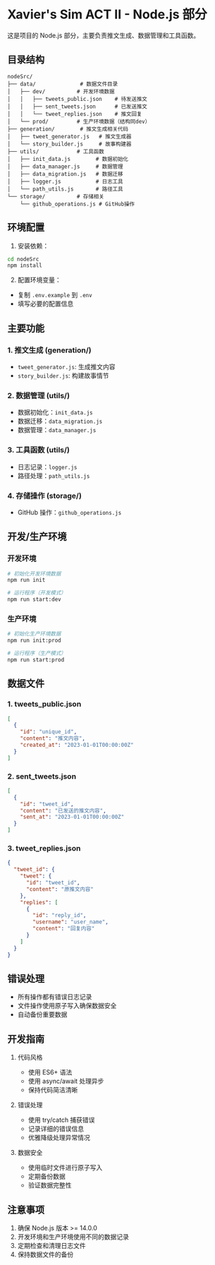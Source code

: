 # Xavier's Sim ACT II - Node.js 部分

这是项目的 Node.js 部分，主要负责推文生成、数据管理和工具函数。

## 目录结构

```
nodeSrc/
├── data/              # 数据文件目录
│   ├── dev/          # 开发环境数据
│   │   ├── tweets_public.json    # 待发送推文
│   │   ├── sent_tweets.json      # 已发送推文
│   │   └── tweet_replies.json    # 推文回复
│   └── prod/         # 生产环境数据（结构同dev）
├── generation/        # 推文生成相关代码
│   ├── tweet_generator.js   # 推文生成器
│   └── story_builder.js     # 故事构建器
├── utils/            # 工具函数
│   ├── init_data.js        # 数据初始化
│   ├── data_manager.js     # 数据管理
│   ├── data_migration.js   # 数据迁移
│   ├── logger.js           # 日志工具
│   └── path_utils.js       # 路径工具
└── storage/          # 存储相关
    └── github_operations.js # GitHub操作
```

## 环境配置

1. 安装依赖：
```bash
cd nodeSrc
npm install
```

2. 配置环境变量：
- 复制 `.env.example` 到 `.env`
- 填写必要的配置信息

## 主要功能

### 1. 推文生成 (generation/)

- `tweet_generator.js`: 生成推文内容
- `story_builder.js`: 构建故事情节

### 2. 数据管理 (utils/)

- 数据初始化：`init_data.js`
- 数据迁移：`data_migration.js`
- 数据管理：`data_manager.js`

### 3. 工具函数 (utils/)

- 日志记录：`logger.js`
- 路径处理：`path_utils.js`

### 4. 存储操作 (storage/)

- GitHub 操作：`github_operations.js`

## 开发/生产环境

### 开发环境

```bash
# 初始化开发环境数据
npm run init

# 运行程序（开发模式）
npm run start:dev
```

### 生产环境

```bash
# 初始化生产环境数据
npm run init:prod

# 运行程序（生产模式）
npm run start:prod
```

## 数据文件

### 1. tweets_public.json
```json
[
  {
    "id": "unique_id",
    "content": "推文内容",
    "created_at": "2023-01-01T00:00:00Z"
  }
]
```

### 2. sent_tweets.json
```json
[
  {
    "id": "tweet_id",
    "content": "已发送的推文内容",
    "sent_at": "2023-01-01T00:00:00Z"
  }
]
```

### 3. tweet_replies.json
```json
{
  "tweet_id": {
    "tweet": {
      "id": "tweet_id",
      "content": "原推文内容"
    },
    "replies": [
      {
        "id": "reply_id",
        "username": "user_name",
        "content": "回复内容"
      }
    ]
  }
}
```

## 错误处理

- 所有操作都有错误日志记录
- 文件操作使用原子写入确保数据安全
- 自动备份重要数据

## 开发指南

1. 代码风格
   - 使用 ES6+ 语法
   - 使用 async/await 处理异步
   - 保持代码简洁清晰

2. 错误处理
   - 使用 try/catch 捕获错误
   - 记录详细的错误信息
   - 优雅降级处理异常情况

3. 数据安全
   - 使用临时文件进行原子写入
   - 定期备份数据
   - 验证数据完整性

## 注意事项

1. 确保 Node.js 版本 >= 14.0.0
2. 开发环境和生产环境使用不同的数据记录
3. 定期检查和清理日志文件
4. 保持数据文件的备份 